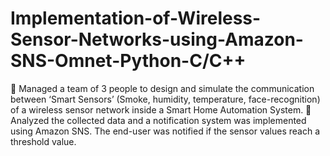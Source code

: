 # Implementation-of-Wireless-Sensor-Networks-using-Amazon-SNS-Omnet-Python-C/C++

 Managed a team of 3 people to design and simulate the communication between ‘Smart Sensors’ (Smoke, humidity, temperature, face-recognition) of a wireless sensor network inside a Smart Home Automation System.
 Analyzed the collected data and a notification system was implemented using Amazon SNS. The end-user was notified if the sensor values reach a threshold value.
